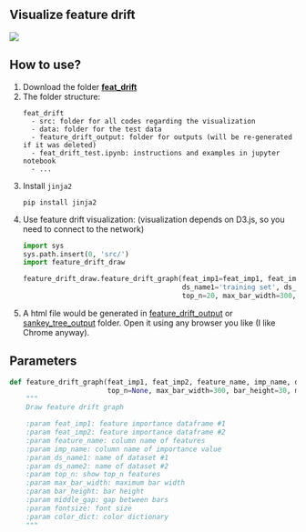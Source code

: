 ## Visualize feature drift
<img src="https://github.com/SauceCat/Nuance/blob/master/feat_drift/images/feat_drift.gif"/>       

## How to use?
1. Download the folder [**feat_drift**](https://github.com/SauceCat/Nuance/tree/master/feat_drift)
2. The folder structure:
    ```
    feat_drift
      - src: folder for all codes regarding the visualization
      - data: folder for the test data
      - feature_drift_output: folder for outputs (will be re-generated if it was deleted)
      - feat_drift_test.ipynb: instructions and examples in jupyter notebook
      - ...
    ```
3. Install `jinja2`
    ```
    pip install jinja2
    ```
4. Use feature drift visualization: (visualization depends on D3.js, so you need to connect to the network)
    ```python
    import sys
    sys.path.insert(0, 'src/')
    import feature_drift_draw
    
    feature_drift_draw.feature_drift_graph(feat_imp1=feat_imp1, feat_imp2=feat_imp2, feature_name='feat_name', imp_name='imp',
                                           ds_name1='training set', ds_name2='test set', graph_name='train_test',
                                           top_n=20, max_bar_width=300, bar_height=30, middle_gap=300, fontsize=12, color_dict=None)
    ```
5. A html file would be generated in [feature_drift_output](https://github.com/SauceCat/Nuance/tree/master/feat_drift/feature_drift_output) or [sankey_tree_output](https://github.com/SauceCat/Nuance/tree/master/tree/sankey_tree_output) folder. Open it using any browser you like (I like Chrome anyway). 

## Parameters
```python
def feature_drift_graph(feat_imp1, feat_imp2, feature_name, imp_name, ds_name1, ds_name2, graph_name=None,
                        top_n=None, max_bar_width=300, bar_height=30, middle_gap=300, fontsize=12, color_dict=None):
    """
    Draw feature drift graph

    :param feat_imp1: feature importance dataframe #1
    :param feat_imp2: feature importance dataframe #2
    :param feature_name: column name of features
    :param imp_name: column name of importance value
    :param ds_name1: name of dataset #1
    :param ds_name2: name of dataset #2
    :param top_n: show top_n features
    :param max_bar_width: maximum bar width
    :param bar_height: bar height
    :param middle_gap: gap between bars
    :param fontsize: font size
    :param color_dict: color dictionary
    """
```

